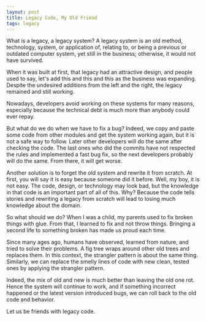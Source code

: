 ```yaml
---
layout: post
title: Legacy Code, My Old Friend
tags: legacy
---
```


What is a legacy, a legacy system? A legacy system is an old method, technology, system, or application of, relating to, or being a previous or outdated computer system, yet still in the business; otherwise, it would not have survived.

When it was built at first, that legacy had an attractive design, and people used to say, let's add this and this and this as the business was expanding. Despite the undesired additions from the left and the right, the legacy remained and still working.

Nowadays, developers avoid working on these systems for many reasons, especially because the technical debt is much more than anybody could ever repay.

But what do we do when we have to fix a bug? Indeed, we copy and paste some code from other modules and get the system working again, but it is not a safe way to follow. Later other developers will do the same after checking the code. The last ones who did the commits have not respected the rules and implemented a fast bug fix, so the next developers probably will do the same. From there, it will get worse.

Another solution is to forget the old system and rewrite it from scratch. At first, you will say it is easy because someone did it before. Well, my boy, it is not easy. The code, design, or technology may look bad, but the knowledge in that code is an important part of all of this. Why? Because the code tells stories and rewriting a legacy from scratch will lead to losing much knowledge about the domain.

So what should we do? When I was a child, my parents used to fix broken things with glue. From that, I learned to fix and not throw things. Bringing a second life to something broken has made us proud each time.

Since many ages ago, humans have observed, learned from nature, and tried to solve their problems. A fig tree wraps around other old trees and replaces them. In this context, the strangler pattern is about the same thing. Similarly, we can replace the smelly lines of code with new clean, tested ones by applying the strangler pattern.

Indeed, the mix of old and new is much better than leaving the old one rot. Hence the system will continue to work, and if something incorrect happened or the latest version introduced bugs, we can roll back to the old code and behavior.

Let us be friends with legacy code.